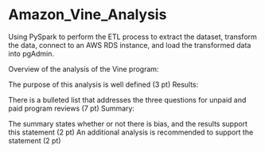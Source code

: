 # Amazon_Vine_Analysis
Using PySpark to perform the ETL process to extract the dataset, transform the data, connect to an AWS RDS instance, and load the transformed data into pgAdmin.

Overview of the analysis of the Vine program:

The purpose of this analysis is well defined (3 pt)
Results:

There is a bulleted list that addresses the three questions for unpaid and paid program reviews (7 pt)
Summary:

The summary states whether or not there is bias, and the results support this statement (2 pt)
An additional analysis is recommended to support the statement (2 pt)

